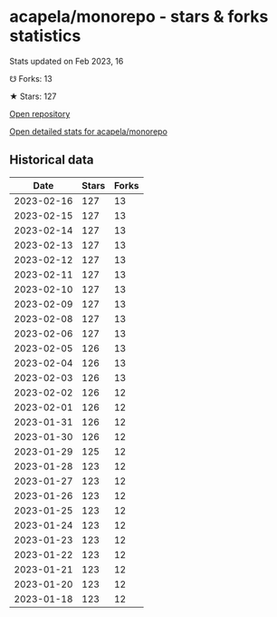 # acapela/monorepo - stars & forks statistics

Stats updated on Feb 2023, 16

☋ Forks: 13

★ Stars: 127

[Open repository](https://github.com/acapela/monorepo)

[Open detailed stats for acapela/monorepo](https://reviewgithub.com/rep/acapela/monorepo)

## Historical data
| Date | Stars | Forks |
|------|-------|-------|
| 2023-02-16 | 127 | 13 | 
| 2023-02-15 | 127 | 13 | 
| 2023-02-14 | 127 | 13 | 
| 2023-02-13 | 127 | 13 | 
| 2023-02-12 | 127 | 13 | 
| 2023-02-11 | 127 | 13 | 
| 2023-02-10 | 127 | 13 | 
| 2023-02-09 | 127 | 13 | 
| 2023-02-08 | 127 | 13 | 
| 2023-02-06 | 127 | 13 | 
| 2023-02-05 | 126 | 13 | 
| 2023-02-04 | 126 | 13 | 
| 2023-02-03 | 126 | 13 | 
| 2023-02-02 | 126 | 12 | 
| 2023-02-01 | 126 | 12 | 
| 2023-01-31 | 126 | 12 | 
| 2023-01-30 | 126 | 12 | 
| 2023-01-29 | 125 | 12 | 
| 2023-01-28 | 123 | 12 | 
| 2023-01-27 | 123 | 12 | 
| 2023-01-26 | 123 | 12 | 
| 2023-01-25 | 123 | 12 | 
| 2023-01-24 | 123 | 12 | 
| 2023-01-23 | 123 | 12 | 
| 2023-01-22 | 123 | 12 | 
| 2023-01-21 | 123 | 12 | 
| 2023-01-20 | 123 | 12 | 
| 2023-01-18 | 123 | 12 | 

